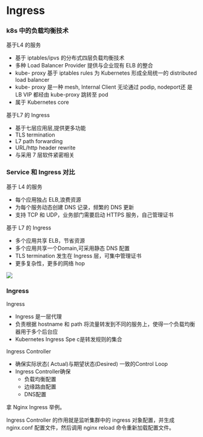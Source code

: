 # Ingress

### k8s 中的负载均衡技术

基于L4 的服务

* 基于 iptables/ipvs 的分布式四层负载均衡技术
* 多种 Load Balancer Provider 提供与企业现有 ELB 的整合
* kube- proxy 基于 iptables rules 为 Kubernetes 形成全局统一的 distributed load balancer
* kube- proxy 是一种 mesh, Internal Client 无论通过 podip, nodeport还 是 LB VIP 都经由 kube-proxy 跳转至 pod
* 属于 Kubernetes core

基于L7 的 Ingress

* 基于七层应用层,提供更多功能
* TLS termination
* L7 path forwarding
* URL/http header rewrite
* 与采用 7 层软件紧密相关



### Service 和 Ingress 对比

基于 L4 的服务

* 每个应用独占 ELB,浪费资源
* 为每个服务动态创建 DNS 记录，频繁的 DNS 更新
* 支持 TCP 和 UDP，业务部门需要启动 HTTPS 服务，自己管理证书

基于 L7 的 Ingress

* 多个应用共享 ELB，节省资源
* 多个应用共享一个Domain,可采用静态 DNS 配置
* TLS termination 发生在 Ingress 层，可集中管理证书
* 更多复杂性，更多的网络 hop
  
  

![](D:/Home/17x/Projects/daily-notes/CloudNative/camp/08-pod生命周期管理和服务发现/assets/service&Ingress.png)



### Ingress

Ingress

* Ingress 是一层代理
* 负责根据 hostname 和 path 将流量转发到不同的服务上，使得一个负载均衡器用于多个后台应
* Kubernetes Ingress Spe c是转发规则的集合

Ingress Controller

* 确保实际状态( Actual)与期望状态(Desired) 一致的Control Loop
* Ingress Controller确保
  * 负载均衡配置
  * 边缘路由配置
  * DNS配置



拿 Nginx Ingress 举例。

Ingress Controller  的作用就是监听集群中的 ingress 对象配置，并生成 nginx.conf 配置文件，然后调用 nginx reload 命令重新加载配置文件。

